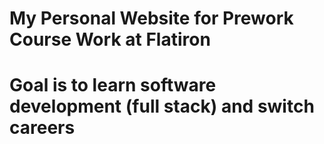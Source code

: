 # My Personal Website for Prework Course Work at Flatiron
# 
# Goal is to learn software development (full stack) and switch careers
